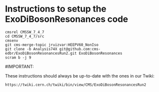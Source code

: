 Instructions to setup the ExoDiBosonResonances code
========

```
cmsrel CMSSW_7_4_7
cd CMSSW_7_4_7/src
cmsenv
git cms-merge-topic jruizvar:HEEPV60_NonIso
git clone -b Analysis74X git@github.com:cms-edbr/ExoDiBosonResonancesRun2.git ExoDiBosonResonances
scram b -j 9
```

#IMPORTANT: 

These instructions should always be up-to-date with the ones in our Twiki:

`https://twiki.cern.ch/twiki/bin/view/CMS/ExoDiBosonResonancesRun2`
